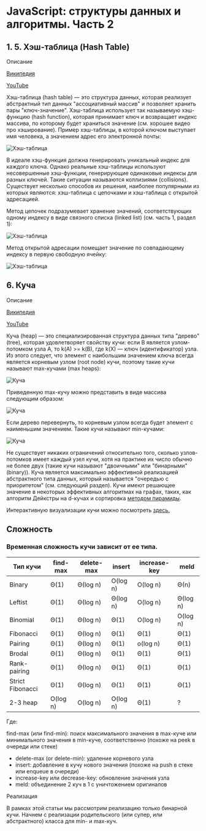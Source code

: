 # JavaScript: структуры данных и алгоритмы. Часть 2

## 1. 5. Хэш-таблица (Hash Table)

Описание

[Википедия](https://ru.wikipedia.org/wiki/%D0%A5%D0%B5%D1%88-%D1%82%D0%B0%D0%B1%D0%BB%D0%B8%D1%86%D0%B0)

[YouTube](https://www.youtube.com/watch?v=cWbuK7C13HQ)

Хэш-таблица (hash table) — это структура данных, которая реализует абстрактный тип данных "ассоциативный массив" и позволяет хранить пары "ключ-значение". Хэш-таблица использует так называемую хэш-функцию (hash function), которая принимает ключ и возвращает индекс массива, по которому будет храниться значение (см. хорошее видео про хэширование). Пример хэш-таблицы, в которой ключом выступает имя человека, а значением адрес его электронной почты:

![Хэш-таблица](https://habrastorage.org/r/w1560/webt/rx/lo/u4/rxlou4t-at0bmzeeno2bll_2igs.png)

В идеале хэш-функция должна генерировать уникальный индекс для каждого ключа. Однако реальные хэш-таблицы используют несовершенные хэш-функции, генерирующие одинаковые индексы для разных ключей. Такие ситуации называются коллизиями (collisions). Существует несколько способов их решения, наиболее популярными из которых являются: хэш-таблица с цепочками и хэш-таблица с открытой адресацией.


Метод цепочек подразумевает хранение значений, соответствующих одному индексу в виде связного списка (linked list) (см. часть 1, раздел 1):

![Хэш-таблица](https://habrastorage.org/r/w1560/webt/et/dn/jw/etdnjwllpuzxjxnp4l5uwjvqk0i.png)

Метод открытой адресации помещает значение по совпадающему индексу в первую свободную ячейку:

![Хэш-таблица](https://habrastorage.org/r/w1560/webt/oi/io/li/oiiolihgcyn10bwjxkj4zhtqkcc.png)


## 6. Куча

Описание

[Википедия](https://ru.wikipedia.org/wiki/%D0%9A%D1%83%D1%87%D0%B0_(%D1%81%D1%82%D1%80%D1%83%D0%BA%D1%82%D1%83%D1%80%D0%B0_%D0%B4%D0%B0%D0%BD%D0%BD%D1%8B%D1%85))

[YouTube](https://www.youtube.com/watch?v=bO6h0NbbUEg)

Куча (heap) — это специализированная структура данных типа "дерево" (tree), которая удовлетворяет свойству кучи: если B является узлом-потомком узла A, то k(A) >= k(B), где k(X) — ключ (идентификатор) узла. Из этого следует, что элемент с наибольшим значением ключа всегда является корневым узлом (root node) кучи, поэтому такие кучи называют max-кучами (max heaps):

![Куча](https://habrastorage.org/r/w1560/webt/oj/f2/tw/ojf2tw7pyohegjkuug9tbqbwyre.png)

Приведенную max-кучу можно представить в виде массива следующим образом:

![Куча](https://habrastorage.org/r/w1560/webt/ra/er/en/raerencrfmantpcrfbgdc6iqmji.png)

Если дерево перевернуть, то корневым узлом всегда будет элемент с наименьшим значением. Такие кучи называют min-кучами:

![Куча](https://habrastorage.org/r/w1560/webt/ir/5v/rd/ir5vrdxssdly_uih82hq7slokr4.png)

Не существует никаких ограничений относительно того, сколько узлов-потомков имеет каждый узел кучи, хотя на практике их число обычно не более двух (такие кучи называют "двоичными" или "бинарными" (binary)). Куча является максимально эффективной реализацией абстрактного типа данных, который называется "очередью с приоритетом" (см. следующий раздел). Кучи имеют решающее значение в некоторых эффективных алгоритмах на графах, таких, как алгоритм Дейкстры на d-кучах и сортировка [методом пирамиды](https://ru.wikipedia.org/wiki/%D0%9F%D0%B8%D1%80%D0%B0%D0%BC%D0%B8%D0%B4%D0%B0%D0%BB%D1%8C%D0%BD%D0%B0%D1%8F_%D1%81%D0%BE%D1%80%D1%82%D0%B8%D1%80%D0%BE%D0%B2%D0%BA%D0%B0).

Интерактивную визуализации кучи можно посмотреть [здесь.](https://www.cs.usfca.edu/~galles/JavascriptVisual/Heap.html)


## Сложность

### Временная сложность кучи зависит от ее типа.

|Тип кучи        |	find-max|	delete-max|	insert | increase-key|	meld |
|--------------- |----------|-------------|--------|-------------|-------|
|Binary	         |Θ(1)	    |Θ(log n)     |O(log n)|	O(log n)|	Θ(n) |
|Leftist         |Θ(1)	    |Θ(log n)	  |Θ(log n)|	O(log n)|Θ(log n)|
|Binomial        |Θ(1)	    |Θ(log n)	  |Θ(1)	   |    O(log n)|O(log n)|
|Fibonacci       |	Θ(1)	|Θ(log n)	  |Θ(1)	   |        Θ(1)|	 Θ(1)|
|Pairing         |	Θ(1)	|Θ(log n)	  |Θ(1)	   |    o(log n)|	 Θ(1)|
|Brodal          |	Θ(1)	|Θ(log n)	  |Θ(1)	   |        Θ(1)|	Θ(1) |
|Rank-pairing	 |Θ(1)	    |Θ(log n)	  |Θ(1)	   |        Θ(1)|	Θ(1) |
|Strict Fibonacci|	Θ(1)	|Θ(log n)	  |Θ(1)    |        Θ(1)| 	Θ(1) |
|2-3 heap	     |O(log n)	|O(log n)	  |O(log n)|	    Θ(1)|	?    |

Где:


find-max (или find-min): поиск максимального значения в max-куче или минимального значения в min-куче, соответственно (похоже на peek в очереди или стеке)
- delete-max (or delete-min): удаление корневого узла
- insert: добавление в кучу нового значения (похоже на push в стеке или enqueue в очереди)
- increase-key или decrease-key: обновление значения узла
- meld: объединение 2 куч в 1 с уничтожением оригиналов

Реализация

В рамках этой статьи мы рассмотрим реализацию только бинарной кучи.
Начнем с реализации родительского (или супер, или абстрактного) класса для min- и max-куч.